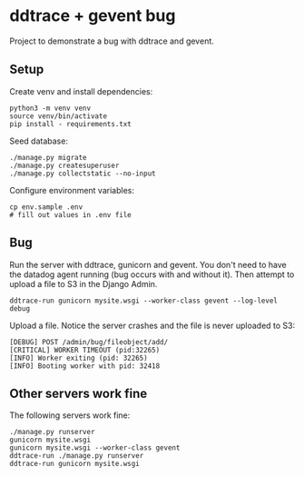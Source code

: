 # ddtrace + gevent bug

Project to demonstrate a bug with ddtrace and gevent.

## Setup

Create venv and install dependencies:

```
python3 -m venv venv
source venv/bin/activate
pip install - requirements.txt
```

Seed database:

```
./manage.py migrate
./manage.py createsuperuser
./manage.py collectstatic --no-input
```

Configure environment variables:

```
cp env.sample .env
# fill out values in .env file
```

## Bug

Run the server with ddtrace, gunicorn and gevent. You don't need to have the datadog agent running (bug occurs with and without it). Then attempt to upload a file to S3 in the Django Admin.

```
ddtrace-run gunicorn mysite.wsgi --worker-class gevent --log-level debug
```

Upload a file. Notice the server crashes and the file is never uploaded to S3:

```
[DEBUG] POST /admin/bug/fileobject/add/
[CRITICAL] WORKER TIMEOUT (pid:32265)
[INFO] Worker exiting (pid: 32265)
[INFO] Booting worker with pid: 32418
```

## Other servers work fine

The following servers work fine:

```
./manage.py runserver
gunicorn mysite.wsgi
gunicorn mysite.wsgi --worker-class gevent
ddtrace-run ./manage.py runserver
ddtrace-run gunicorn mysite.wsgi
```
